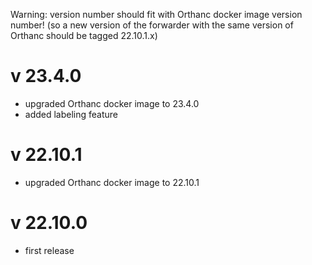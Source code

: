 Warning: version number should fit with Orthanc docker image version number!
(so a new version of the forwarder with the same version of Orthanc should be tagged 22.10.1.x)

v 23.4.0
=========
- upgraded Orthanc docker image to 23.4.0
- added labeling feature

v 22.10.1
=========

- upgraded Orthanc docker image to 22.10.1


v 22.10.0
=========

- first release